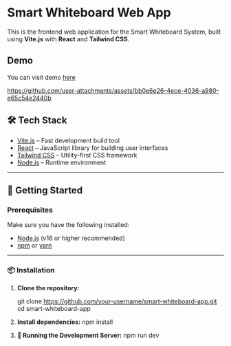 # Smart Whiteboard Web App

This is the frontend web application for the Smart Whiteboard System, built using **Vite.js** with **React** and **Tailwind CSS**.

## Demo

You can visit demo [here](https://smart-eraser.vercel.app/)


https://github.com/user-attachments/assets/bb0e6e26-4ece-4036-a980-e65c54e2440b



## 🛠️ Tech Stack

- [Vite.js](https://vitejs.dev/) – Fast development build tool
- [React](https://react.dev/) – JavaScript library for building user interfaces
- [Tailwind CSS](https://tailwindcss.com/) – Utility-first CSS framework
- [Node.js](https://nodejs.org/) – Runtime environment

---

## 🚀 Getting Started

### Prerequisites

Make sure you have the following installed:

- [Node.js](https://nodejs.org/en/) (v16 or higher recommended)
- [npm](https://www.npmjs.com/) or [yarn](https://yarnpkg.com/)

---

### 📦 Installation

1. **Clone the repository:**

   git clone https://github.com/your-username/smart-whiteboard-app.git
   cd smart-whiteboard-app 

2.	**Install dependencies:**
   npm install

3. **🧪 Running the Development Server:**
  npm run dev
